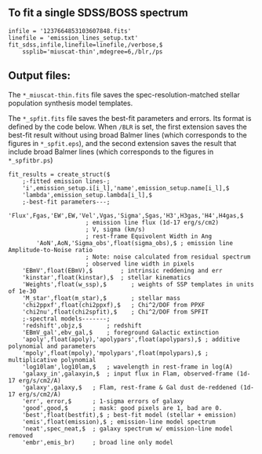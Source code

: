 ## To fit a single SDSS/BOSS spectrum

```
infile = '1237664853103607848.fits'
linefile = 'emission_lines_setup.txt'
fit_sdss,infile,linefile=linefile,/verbose,$
	ssplib='miuscat-thin',mdegree=6,/blr,/ps
```

## Output files:

The `*_miuscat-thin.fits` file saves the spec-resolution-matched stellar 
population synthesis model templates. 

The `*_spfit.fits` file saves the best-fit parameters and errors. Its
format is defined by the code below. When `/BLR` is set, the first
extension saves the best-fit result without using broad Balmer lines
(which corresponds to the figures in `*_spfit.eps`), and the second
extension saves the result that include broad Balmer lines (which
corresponds to the figures in `*_spfitbr.ps`)

```idl
fit_results = create_struct($
	;-fitted emission lines-;
	'i',emission_setup.i[i_l],'name',emission_setup.name[i_l],$
	'lambda',emission_setup.lambda[i_l],$
	;-best-fit parameters---;
        'Flux',Fgas,'EW',EW,'Vel',Vgas,'Sigma',Sgas,'H3',H3gas,'H4',H4gas,$
					  ; emission line flux (1d-17 erg/s/cm2)
					  ; V, sigma (km/s)
					  ; rest-frame Equivolent Width in Ang
        'AoN',AoN,'Sigma_obs',float(sigma_obs),$ ; emission line Amplitude-to-Noise ratio
					  ; Note: noise calculated from residual spectrum
					  ; observed line width in pixels
	'EBmV',float(EBmV),$		; intrinsic reddening and err
	'kinstar',float(kinstar),$	; stellar kinematics
	'Weights',float(w_ssp),$       ; weights of SSP templates in units of 1e-30
	'M_star',float(m_star),$       ; stellar mass
	'chi2ppxf',float(chi2ppxf),$   ; Chi^2/DOF from PPXF
	'chi2nu',float(chi2spfit),$    ; Chi^2/DOF from SPFIT
	;-spectral models-------;
	'redshift',objz,$     	; redshift
	'EBmV_gal',ebv_gal,$    ; foreground Galactic extinction
	'apoly',float(apoly),'apolypars',float(apolypars),$ ; additive polynomial and parameters
	'mpoly',float(mpoly),'mpolypars',float(mpolypars),$ ; multiplicative polynomial
	'log10lam',log10lam,$   ; wavelength in rest-frame in log(A)
	'galaxy_in',galaxyin,$  ; input flux in Flam, observed-frame (1d-17 erg/s/cm2/A)
	'galaxy',galaxy,$ 	; Flam, rest-frame & Gal dust de-reddened (1d-17 erg/s/cm2/A) 
	'err', error,$ 		; 1-sigma errors of galaxy
	'good',good,$ 		; mask: good pixels are 1, bad are 0.
	'best',float(bestfit),$ ; best-fit model (stellar + emission)	
	'emis',float(emission),$ ; emission-line model spectrum
	'neat',spec_neat,$ 	; galaxy spectrum w/ emission-line model removed
	'embr',emis_br)  	; broad line only model
```
